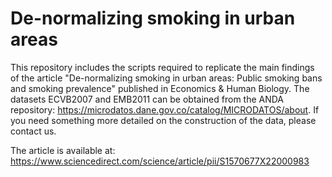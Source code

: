 # De-normalizing smoking in urban areas

This repository includes the scripts required to replicate the main findings of the article "De-normalizing smoking in urban areas: Public smoking bans and smoking prevalence" published in Economics & Human Biology. The datasets ECVB2007 and EMB2011 can be obtained from the ANDA repository: https://microdatos.dane.gov.co/catalog/MICRODATOS/about. If you need something more detailed on the construction of the data, please contact us.

The article is available at: https://www.sciencedirect.com/science/article/pii/S1570677X22000983
